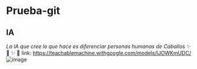 # Prueba-git
## IA
*_La IA que cree lo que hace es diferenciar personas humanas de Caballos_* 
✨
🐎
✨
🧍
link: https://teachablemachine.withgoogle.com/models/IJOWKmUDC/
![image](https://github.com/JavaREPORTER/Prueba-git/assets/47646420/1498bc31-9e23-44e8-9e56-39453b38c697)
